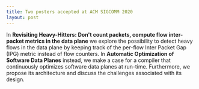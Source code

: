 ```yaml
---
title: Two posters accepted at ACM SIGCOMM 2020
layout: post
---
```


In **Revisiting Heavy-Hitters: Don't count packets, compute flow inter-packet metrics in the data plane** 
we explore the possibility to detect heavy flows in the data plane by keeping track of the per-flow Inter Packet Gap (IPG) metric instead of flow counters.
In **Automatic Optimization of Software Data Planes** instead, we make a case for a compiler that continuously optimizes software data planes at 
run-time. Furthermore, we propose its architecture and discuss the challenges associated with its design.
